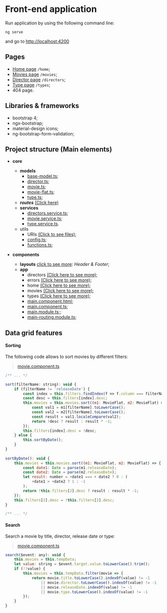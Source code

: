# Front-end application
Run application by using the following command line:
```console
ng serve
```
and go to [http://localhost:4200]()
## Pages
- [Home page](localhost:4200/home) `/home`;
- [Movies page](localhost:4200/movies) `/movies`;
- [Director page](localhost:4200/directors) `/directors`;
- [Type page](localhost:4200/types) `/types`;
- 404 page.
## Libraries & frameworks
- bootstrap 4;
- ngx-bootstrap;
- material-design icons;
- ng-bootstrap-form-validation;
## Project structure (Main elements)
+ **core**
    + **models**
        + [base-model.ts](src/app/core/models/base-model.ts);
        + [director.ts](src/app/core/models/director.ts);
        + [movie.ts](src/app/core/models/movie.ts);
        + [movie-flat.ts](src/app/core/models/movie-flat.ts);
        + [type.ts](src/app/core/models/type.ts);
    + **_routes_** [(Click here)](src/app/core/routes)
    + **services**
        + [directors.service.ts](src/app/core/services/directors.service.ts);
        + [movie.service.ts](src/app/core/services/movie.service.ts);
        + [type.service.ts](src/app/core/services/type.service.ts).
    + utils
        + URIs [(Click to see files)](src/app/core/utils/URIs);
        - [config.ts](src/app/core/utils/config.ts);
        - [functions.ts](src/app/core/utils/functions.ts);
        
+ **components**
    + **layouts** [click to see more](src/app/components/layouts): _Header & Footer_;
    + **app**
        + directors [(Click here to see more)](src/app/components/app/directors);
        + errors [(Click here to see more)](src/app/components/app/errors);
        + home [(Click here to see more)](src/app/components/app/home);
        + movies [(Click here to see more)](src/app/components/app/movies);
        + types [(Click here to see more)](src/app/components/app/types);
        - [main.component.html](src/app/components/app/main.component.html);
        - [main.component.ts](src/app/components/app/main.component.ts);
        - [main.module.ts](src/app/components/app/main.module.ts);;
        - [main-routing.module.ts](src/app/components/app/main-routing.module.ts);

## Data grid features
#### Sorting
The following code allows to sort movies by different filters:
>[movie.component.ts](src/app/components/app/movies/movies.component.ts)
```javascript
/** ... */

sort(filterName: string): void {
    if (filterName != 'releaseDate') {
        const index = this.filters.findIndex(f => f.column === filterName);
        const desc = this.filters[index].desc;
        this.movies = this.movies.sort((m1: MovieFlat, m2: MovieFlat) => {
            const val1 = m1[filterName].toLowerCase();
            const val2 = m2[filterName].toLowerCase();
            const result = val1.localeCompare(val2);
            return !desc ? result : result * -1;
        });
        this.filters[index].desc = !desc;
    } else {
        this.sortByDate();
    }
}
   
sortByDate(): void {
    this.movies = this.movies.sort((m1: MovieFlat, m2: MovieFlat) => {
        const date1: Date = parse(m1.releaseDate);
        const date2: Date = parse(m2.releaseDate);
        let result: number = +date1 === + date2 ? 0 : (
            +date1 > +date2 ? 1 : -1
        );
        return !this.filters[2].desc ? result : result * -1;
    });
    this.filters[2].desc = !this.filters[2].desc;
}

/** ... */
```
#### Search
Search a movie by title, director, release date or type:
>[movie.component.ts](src/app/components/app/movies/movies.component.ts)
```javascript
search($event: any): void {
    this.movies = this.tempData;
    let value: string = $event.target.value.toLowerCase().trim();
    if (!!value) {
        this.movies = this.tempData.filter(movie => {
            return movie.title.toLowerCase().indexOf(value) != -1
                || movie.director.toLowerCase().indexOf(value) != -1
                || movie.releaseDate.indexOf(value) != -1
                || movie.type.toLowerCase().indexOf(value) != -1
        });
    }
}
```
